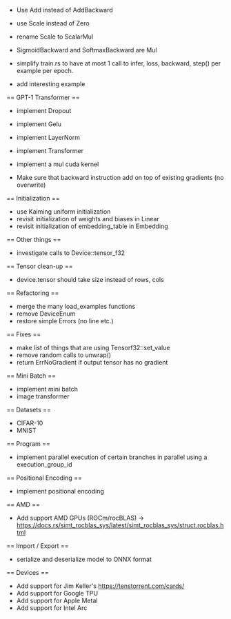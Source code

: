 - Use Add instead of AddBackward
- use Scale instead of Zero
- rename Scale to ScalarMul
- SigmoidBackward and SoftmaxBackward are Mul

- simplify train.rs to have at most 1 call to infer, loss, backward, step() per example per epoch.
- add interesting example

== GPT-1 Transformer ==

- implement Dropout
- implement Gelu
- implement LayerNorm
- implement Transformer

- implement a mul cuda kernel

- Make sure that backward instruction add on top of existing gradients (no overwrite)

== Initialization ==

- use Kaiming uniform initialization
- revisit initialization of weights and biases in Linear
- revisit initialization of embedding_table in Embedding


== Other things ==

- investigate calls to Device::tensor_f32

== Tensor clean-up ==

- device.tensor should take size instead of rows, cols

== Refactoring ==

- merge the many load_examples functions
- remove DeviceEnum
- restore simple Errors (no line etc.)

== Fixes ==

- make list of things that are using Tensorf32::set_value
- remove random calls to unwrap()
- return ErrNoGradient if output tensor has no gradient

== Mini Batch ==

- implement mini batch
- image transformer

== Datasets ==

- CIFAR-10
- MNIST

== Program ==

- implement parallel execution of certain branches in parallel using a execution_group_id

== Positional Encoding ==

- implement positional encoding

== AMD ==

- Add support AMD GPUs (ROCm/rocBLAS) -> https://docs.rs/simt_rocblas_sys/latest/simt_rocblas_sys/struct.rocblas.html

== Import / Export ==

- serialize and deserialize model to ONNX format

== Devices ==

- Add support for Jim Keller's https://tenstorrent.com/cards/
- Add support for Google TPU
- Add support for Apple Metal
- Add support for Intel Arc
